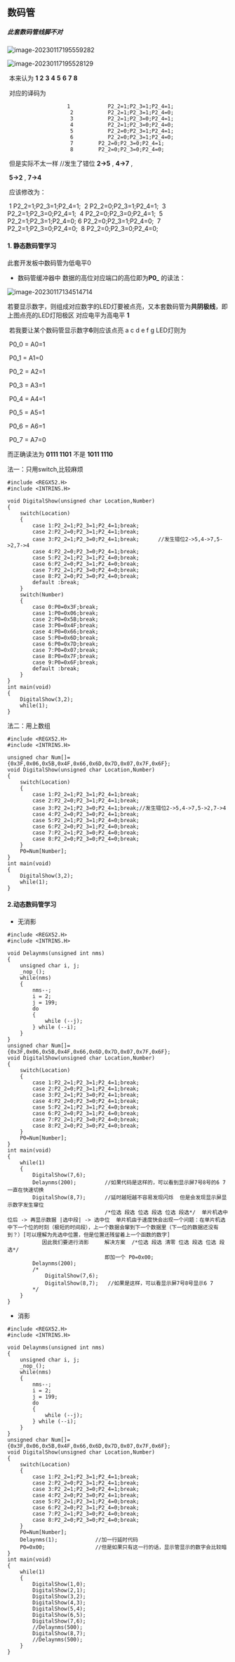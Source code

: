 ## 数码管

##### 此套数码管线脚不对

![image-20230117195559282](https://github.com/XUICST/git-grammar/blob/main/image-20230117195559282.png)

![image-20230117195528129](https://github.com/XUICST/git-grammar/blob/main/image-20230117195528129.png)



​					本来认为         __1__ 		 		__2__	 		 	__3__ 			 	__4__ 		   	 	__5__ 		     	__6__ 				__7__ 		  		__8__

​						对应的译码为

 					   1			P2_2=1;P2_3=1;P2_4=1;
						2			P2_2=1;P2_3=1;P2_4=0;
						3	    	P2_2=1;P2_3=0;P2_4=1;
						4	    	P2_2=1;P2_3=0;P2_4=0;
						5	    	P2_2=0;P2_3=1;P2_4=1;
						6	    	P2_2=0;P2_3=1;P2_4=0;
						7	   	 P2_2=0;P2_3=0;P2_4=1;
						8	   	 P2_2=0;P2_3=0;P2_4=0;

​						但是实际不太一样        //发生了错位       **2->5** , **4->7** , 

​																							**5->2** , **7->4**

​						应该修改为：

​						1			P2_2=1;P2_3=1;P2_4=1;
​						2			P2_2=0;P2_3=1;P2_4=1;
​						3	    	P2_2=1;P2_3=0;P2_4=1; 
​						4	    	P2_2=0;P2_3=0;P2_4=1;
​						5	    	P2_2=1;P2_3=1;P2_4=0;
​						6	    	P2_2=0;P2_3=1;P2_4=0;
​						7	   	 P2_2=1;P2_3=0;P2_4=0;
​						8	   	 P2_2=0;P2_3=0;P2_4=0;



#### 1. 静态数码管学习

此套开发板中数码管为低电平0



* 数码管缓冲器中 数据的高位对应端口的高位即为**P0_** 的读法：

![image-20230117134514714](https://github.com/XUICST/git-grammar/blob/main/image-20230117134514714.png)



若要显示数字，则组成对应数字的LED灯要被点亮，又本套数码管为**共阴极线**，即上图点亮的LED灯阳极区 对应电平为高电平 __1__ 

​    若我要让某个数码管显示数字**6**则应该点亮 a c d e f g LED灯则为

​				P0_0	=	A0=1

​				P0_1	=	A1=0 

​				P0_2	=	A2=1 

​				P0_3	=	A3=1

​				P0_4	=	A4=1 

​				P0_5	=	A5=1

​				P0_6	=	A6=1

​				P0_7	=	A7=0

 而正确读法为 **0111 1101**              不是 **1011 1110**



法一：只用switch,比较麻烦

```
#include <REGX52.H>
#include <INTRINS.H>

void DigitalShow(unsigned char Location,Number)
{
	switch(Location)
	{
		case 1:P2_2=1;P2_3=1;P2_4=1;break;
		case 2:P2_2=0;P2_3=1;P2_4=1;break;
		case 3:P2_2=1;P2_3=0;P2_4=1;break;      //发生错位2->5,4->7,5->2,7->4
		case 4:P2_2=0;P2_3=0;P2_4=1;break;		
		case 5:P2_2=1;P2_3=1;P2_4=0;break;
		case 6:P2_2=0;P2_3=1;P2_4=0;break;
		case 7:P2_2=1;P2_3=0;P2_4=0;break;
		case 8:P2_2=0;P2_3=0;P2_4=0;break;
		default :break;
	}
	switch(Number)
	{
		case 0:P0=0x3F;break;
		case 1:P0=0x06;break;
		case 2:P0=0x5B;break;
		case 3:P0=0x4F;break;
		case 4:P0=0x66;break;
		case 5:P0=0x6D;break;
		case 6:P0=0x7D;break;
		case 7:P0=0x07;break;
		case 8:P0=0x7F;break;
		case 9:P0=0x6F;break;
		default :break;
	}
}
int main(void)
{
	DigitalShow(3,2);	
	while(1);
}
```



法二：用上数组

```
#include <REGX52.H>
#include <INTRINS.H>

unsigned char Num[]={0x3F,0x06,0x5B,0x4F,0x66,0x6D,0x7D,0x07,0x7F,0x6F};
void DigitalShow(unsigned char Location,Number)
{
	switch(Location)
	{
		case 1:P2_2=1;P2_3=1;P2_4=1;break;
		case 2:P2_2=0;P2_3=1;P2_4=1;break;
		case 3:P2_2=1;P2_3=0;P2_4=1;break;//发生错位2->5,4->7,5->2,7->4
		case 4:P2_2=0;P2_3=0;P2_4=1;break;
		case 5:P2_2=1;P2_3=1;P2_4=0;break;
		case 6:P2_2=0;P2_3=1;P2_4=0;break;
		case 7:P2_2=1;P2_3=0;P2_4=0;break;
		case 8:P2_2=0;P2_3=0;P2_4=0;break;
	}
	P0=Num[Number];
}
int main(void)
{
	DigitalShow(3,2);	
	while(1);
}
```



#### 2.动态数码管学习

* 无消影

```
#include <REGX52.H>
#include <INTRINS.H>

void Delaynms(unsigned int nms)
{
	unsigned char i, j;
	_nop_();
	while(nms)
	{
		nms--;
		i = 2;
		j = 199;
		do
		{
			while (--j);
		} while (--i);
	}
}
unsigned char Num[]={0x3F,0x06,0x5B,0x4F,0x66,0x6D,0x7D,0x07,0x7F,0x6F};
void DigitalShow(unsigned char Location,Number)
{
	switch(Location)
	{
		case 1:P2_2=1;P2_3=1;P2_4=1;break;
		case 2:P2_2=0;P2_3=1;P2_4=1;break;
		case 3:P2_2=1;P2_3=0;P2_4=1;break;
		case 4:P2_2=0;P2_3=0;P2_4=1;break;
		case 5:P2_2=1;P2_3=1;P2_4=0;break;
		case 6:P2_2=0;P2_3=1;P2_4=0;break;
		case 7:P2_2=1;P2_3=0;P2_4=0;break;
		case 8:P2_2=0;P2_3=0;P2_4=0;break;
	}
	P0=Num[Number];
}
int main(void)
{
	while(1)
	{
		DigitalShow(7,6);
		Delaynms(200);         //如果代码是这样的，可以看到显示屏7号8号的6 7一直在快速切换
		DigitalShow(8,7);      //延时越短越不容易发现闪烁  但是会发现显示屏显示数字发生窜位
							   /*位选 段选 位选 段选 位选 段选*/  单片机选中位后 -> 再显示数据 |选中段| -> 选中位  单片机由于速度快会出现一个问题：在单片机选中下一个位的时刻（极短的时间段），上一个数据会窜到下一个数据里（下一位的数据还没有到？）[可以理解为先选中位置，但是位置还残留着上一个函数的数字]  
  	       因此我们要进行消影     解决方案  /*位选 段选 清零 位选 段选 位选 段选*/
							   即加一个 P0=0x00;
		Delaynms(200);  
        /*
        	DigitalShow(7,6);
        	DigitalShow(8,7);   //如果是这样，可以看显示屏7号8号显示6 7					
        */
	}
}
```

* 消影

```
#include <REGX52.H>
#include <INTRINS.H>

void Delaynms(unsigned int nms)
{
	unsigned char i, j;
	_nop_();
	while(nms)
	{
		nms--;
		i = 2;
		j = 199;
		do
		{
			while (--j);
		} while (--i);
	}
}
unsigned char Num[]={0x3F,0x06,0x5B,0x4F,0x66,0x6D,0x7D,0x07,0x7F,0x6F};
void DigitalShow(unsigned char Location,Number)
{
	switch(Location)
	{
		case 1:P2_2=1;P2_3=1;P2_4=1;break;
		case 2:P2_2=0;P2_3=1;P2_4=1;break;
		case 3:P2_2=1;P2_3=0;P2_4=1;break;
		case 4:P2_2=0;P2_3=0;P2_4=1;break;
		case 5:P2_2=1;P2_3=1;P2_4=0;break;
		case 6:P2_2=0;P2_3=1;P2_4=0;break;
		case 7:P2_2=1;P2_3=0;P2_4=0;break;
		case 8:P2_2=0;P2_3=0;P2_4=0;break;
	}
	P0=Num[Number];
	Delaynms(1);            //加一行延时代码
	P0=0x00;                //但是如果只有这一行的话，显示管显示的数字会比较暗
}
int main(void)
{
	while(1)
	{
		DigitalShow(1,0);
		DigitalShow(2,1);
		DigitalShow(3,2);
		DigitalShow(4,3);
		DigitalShow(5,4);
		DigitalShow(6,5);
		DigitalShow(7,6);
		//Delaynms(500);
		DigitalShow(8,7);
		//Delaynms(500);
	}
}
```

